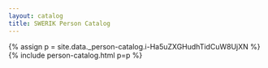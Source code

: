 ```yaml
---
layout: catalog
title: SWERIK Person Catalog
---
```

{% assign p = site.data._person-catalog.i-Ha5uZXGHudhTidCuW8UjXN %}
{% include person-catalog.html p=p %}

